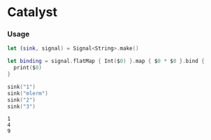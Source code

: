 # Catalyst

### Usage
```swift
let (sink, signal) = Signal<String>.make()

let binding = signal.flatMap { Int($0) }.map { $0 * $0 }.bind {
  print($0)
}

sink("1")
sink("mlerm")
sink("2")
sink("3")
```
```
1
4
9
```
